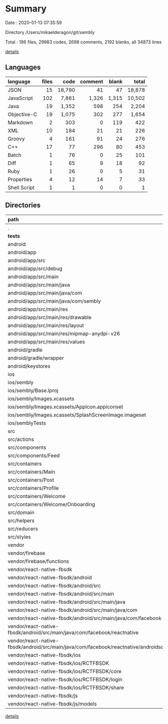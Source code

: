 # Summary

Date : 2020-01-13 07:35:59

Directory /Users/mikaelderagon/git/sembly

Total : 196 files,  29983 codes, 2698 comments, 2192 blanks, all 34873 lines

[details](details.md)

## Languages
| language | files | code | comment | blank | total |
| :--- | ---: | ---: | ---: | ---: | ---: |
| JSON | 15 | 18,790 | 41 | 47 | 18,878 |
| JavaScript | 102 | 7,861 | 1,326 | 1,315 | 10,502 |
| Java | 19 | 1,352 | 598 | 254 | 2,204 |
| Objective-C | 19 | 1,075 | 302 | 277 | 1,654 |
| Markdown | 2 | 303 | 0 | 119 | 422 |
| XML | 10 | 184 | 21 | 21 | 226 |
| Groovy | 4 | 161 | 91 | 24 | 276 |
| C++ | 17 | 77 | 296 | 80 | 453 |
| Batch | 1 | 76 | 0 | 25 | 101 |
| Diff | 1 | 65 | 9 | 18 | 92 |
| Ruby | 1 | 26 | 0 | 5 | 31 |
| Properties | 4 | 12 | 14 | 7 | 33 |
| Shell Script | 1 | 1 | 0 | 0 | 1 |

## Directories
| path | files | code | comment | blank | total |
| :--- | ---: | ---: | ---: | ---: | ---: |
| . | 196 | 29,983 | 2,698 | 2,192 | 34,873 |
| __tests__ | 1 | 7 | 4 | 4 | 15 |
| android | 18 | 495 | 117 | 86 | 698 |
| android/app | 12 | 355 | 99 | 49 | 503 |
| android/app/src | 10 | 236 | 12 | 38 | 286 |
| android/app/src/debug | 1 | 6 | 0 | 3 | 9 |
| android/app/src/main | 9 | 230 | 12 | 35 | 277 |
| android/app/src/main/java | 2 | 93 | 10 | 20 | 123 |
| android/app/src/main/java/com | 2 | 93 | 10 | 20 | 123 |
| android/app/src/main/java/com/sembly | 2 | 93 | 10 | 20 | 123 |
| android/app/src/main/res | 6 | 105 | 2 | 7 | 114 |
| android/app/src/main/res/drawable | 1 | 74 | 0 | 1 | 75 |
| android/app/src/main/res/layout | 1 | 14 | 0 | 2 | 16 |
| android/app/src/main/res/mipmap-anydpi-v26 | 2 | 10 | 0 | 0 | 10 |
| android/app/src/main/res/values | 2 | 7 | 2 | 4 | 13 |
| android/gradle | 1 | 5 | 0 | 1 | 6 |
| android/gradle/wrapper | 1 | 5 | 0 | 1 | 6 |
| android/keystores | 1 | 4 | 0 | 1 | 5 |
| ios | 9 | 437 | 34 | 61 | 532 |
| ios/sembly | 7 | 325 | 19 | 27 | 371 |
| ios/sembly/Base.lproj | 1 | 37 | 0 | 1 | 38 |
| ios/sembly/Images.xcassets | 3 | 227 | 0 | 1 | 228 |
| ios/sembly/Images.xcassets/AppIcon.appiconset | 1 | 200 | 0 | 1 | 201 |
| ios/sembly/Images.xcassets/SplashScreenImage.imageset | 1 | 21 | 0 | 0 | 21 |
| ios/semblyTests | 1 | 47 | 6 | 16 | 69 |
| src | 72 | 6,776 | 169 | 990 | 7,935 |
| src/actions | 1 | 478 | 61 | 68 | 607 |
| src/components | 29 | 2,374 | 18 | 440 | 2,832 |
| src/components/Feed | 11 | 941 | 13 | 186 | 1,140 |
| src/containers | 22 | 3,173 | 39 | 364 | 3,576 |
| src/containers/Main | 6 | 911 | 15 | 111 | 1,037 |
| src/containers/Post | 2 | 415 | 1 | 34 | 450 |
| src/containers/Profile | 6 | 497 | 4 | 87 | 588 |
| src/containers/Welcome | 6 | 1,068 | 12 | 104 | 1,184 |
| src/containers/Welcome/Onboarding | 2 | 400 | 1 | 45 | 446 |
| src/domain | 10 | 384 | 15 | 61 | 460 |
| src/helpers | 3 | 83 | 8 | 15 | 106 |
| src/reducers | 1 | 139 | 18 | 18 | 175 |
| src/styles | 5 | 130 | 10 | 23 | 163 |
| vendor | 86 | 7,759 | 2,357 | 1,035 | 11,151 |
| vendor/firebase | 7 | 4,331 | 92 | 132 | 4,555 |
| vendor/firebase/functions | 4 | 4,311 | 92 | 130 | 4,533 |
| vendor/react-native-fbsdk | 79 | 3,428 | 2,265 | 903 | 6,596 |
| vendor/react-native-fbsdk/android | 19 | 1,299 | 607 | 243 | 2,149 |
| vendor/react-native-fbsdk/android/src | 18 | 1,263 | 607 | 236 | 2,106 |
| vendor/react-native-fbsdk/android/src/main | 18 | 1,263 | 607 | 236 | 2,106 |
| vendor/react-native-fbsdk/android/src/main/java | 17 | 1,259 | 588 | 234 | 2,081 |
| vendor/react-native-fbsdk/android/src/main/java/com | 17 | 1,259 | 588 | 234 | 2,081 |
| vendor/react-native-fbsdk/android/src/main/java/com/facebook | 17 | 1,259 | 588 | 234 | 2,081 |
| vendor/react-native-fbsdk/android/src/main/java/com/facebook/reactnative | 17 | 1,259 | 588 | 234 | 2,081 |
| vendor/react-native-fbsdk/android/src/main/java/com/facebook/reactnative/androidsdk | 17 | 1,259 | 588 | 234 | 2,081 |
| vendor/react-native-fbsdk/ios | 32 | 1,044 | 573 | 316 | 1,933 |
| vendor/react-native-fbsdk/ios/RCTFBSDK | 32 | 1,044 | 573 | 316 | 1,933 |
| vendor/react-native-fbsdk/ios/RCTFBSDK/core | 10 | 298 | 188 | 95 | 581 |
| vendor/react-native-fbsdk/ios/RCTFBSDK/login | 6 | 176 | 111 | 64 | 351 |
| vendor/react-native-fbsdk/ios/RCTFBSDK/share | 16 | 570 | 274 | 157 | 1,001 |
| vendor/react-native-fbsdk/js | 25 | 641 | 1,085 | 220 | 1,946 |
| vendor/react-native-fbsdk/js/models | 12 | 140 | 470 | 82 | 692 |

[details](details.md)